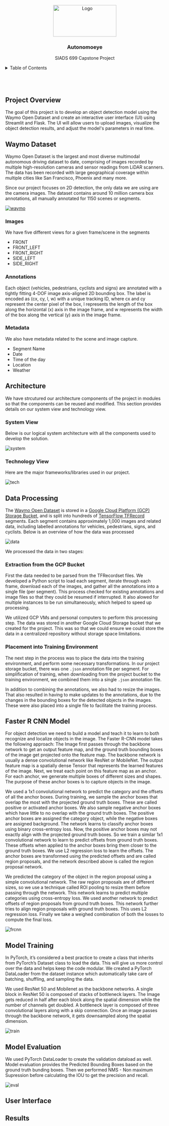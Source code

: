 <!-- PROJECT LOGO -->
<br />
<div align="center">
  <a href="https://github.com/GeekLad/autonomoeye">
    <img src="images/autonomoeye_1.png" alt="Logo" width="200" height="100">
  </a>

  <h3 align="center">Autonomoeye</h3>

  <p align="center">
    SIADS 699 Capstone Project
    <br />
  </p>
</div>

<!-- TABLE OF CONTENTS -->
<details>
  <summary>Table of Contents</summary>
  <ol>
    <li>
      <a href="#project-overview">Project Overview</a>
    </li>
    <li>
      <a href="#waymo-dataset">Waymo Dataset</a>
      <ul>
        <li><a href="#images">Images</a></li>
        <li><a href="#annotations">Annotations</a></li>
        <li><a href="#metadata">Metadata</a></li>
      </ul>
    </li>
    <li>
      <a href="#architecture">Architecture</a>
      <ul>
        <li><a href="#system_view">System View</a></li>
        <li><a href="#technology_view">Technology View</a></li>
      </ul>
    </li>
    <li><a href="#data_processing">Data Processing</a></li>
    <li><a href="#faster_r_cnn_model">Faster R CNN Model</a></li>
    <li><a href="#model_training">Model Training</a></li>
    <li><a href="#model_evaluation">Model Evaluation</a></li>
    <li><a href="#user_interface">User Interface</a></li>
    <li><a href="#results">Results</a></li>
  </ol>
</details>

<br />
<br />
<br />



## Project Overview

The goal of this project is to develop an object detection model using the Waymo Open Dataset and create an interactive user interface (UI) using Streamlit and Flask. The UI will allow users to upload images, visualize the object detection results, and adjust the model's parameters in real time.



## Waymo Dataset

Waymo Open Dataset is the largest and most diverse multimodal autonomous driving dataset to date, comprising of images recorded by multiple high-resolution cameras and sensor readings from LiDAR scanners. The data has been recorded with large geographical coverage within multiple cities like San Francisco, Phoenix and many more.

Since our project focuses on 2D detection, the only data we are using are the camera images. The dataset contains around 10 million camera box annotations, all manually annotated for 1150 scenes or segments. 

[![waymo][waymo-screenshot]](https://waymo.com/open/)

### Images

We have five different views for a given frame/scene in the segments

- FRONT
- FRONT_LEFT
- FRONT_RIGHT
- SIDE_LEFT
- SIDE_RIGHT

### Annotations

Each object (vehicles, pedestrians, cyclists and signs) are annotated with a tightly fitting 4-DOF image axis-aligned 2D bounding box. The label is encoded as (cx, cy, l, w) with a unique tracking ID, where cx and cy represent the center pixel of the box, l represents the length of the box along the horizontal (x) axis in the image frame, and w represents the width of the box along the vertical (y) axis in the image frame.

### Metadata

We also have metadata related to the scene and image capture. 

- Segment Name
- Date
- Time of the day
- Location
- Weather


## Architecture

We have strcutured our architecture components of the project in modules so that the components can be reused and modified. This section provides details on our system view and technology view.

### System View
Below is our logical system architecture with all the components used to develop the solution.

![system][system-screenshot]


### Technology View

Here are the major frameworks/libraries used in our project.

![tech][tech-screenshot]


## Data Processing
The [Waymo Open Dataset](https://waymo.com/open/) is stored in a [Google Cloud Platform (GCP)](https://cloud.google.com/) [Storage Bucket](https://cloud.google.com/storage/), and is split into hundreds of [TensorFlow TFRecord](https://www.tensorflow.org/tutorials/load_data/tfrecord) segments.  Each segment contains approximately 1,000 images and related data, including labelled annotations for vehicles, pedestrians, signs, and cyclists.  Below is an overview of how the data was processed

![data][data-processing]

We processed the data in two stages:

### Extraction from the GCP Bucket
First the data needed to be parsed from the TFRecordset files.  We developed a Python script to load each segment, iterate through each frame, download each of the images, and gather all the annotations into a single file (per segment).  This process checked for existing annotations and image files so that they could be resumed if interrupted.  It also alowed for multiple instances to be run simultaneously, which helped to speed up processing.  

We utilized GCP VMs and personal computers to perform this processing step.  The data was stored in another Google Cloud Storage bucket that we created for the project. This was so that we could ensure we could store the data in a centralized repository without storage space limitations.

### Placement into Training Environment
The next step in the process was to place the data into the training environment, and perform some necessary transformations.  In our project storage bucket, there was one `.json` annotation file per segment.  For simplification of training, when downloading from the project bucket to the training environment, we combined them into a single `.json` annotation file.

In addition to combining the annotations, we also had to resize the images.  That also resulted in having to make updates to the annotations, due to the changes in the bounding boxes for the detected objects in the images.  These were also placed into a single file to facilitate the training process.

## Faster R CNN Model

For object detection we need to build a model and teach it to learn to both recognize and localize objects in the image. The Faster R-CNN model takes the following approach: The Image first passes through the backbone network to get an output feature map, and the ground truth bounding boxes of the image get projected onto the feature map. The backbone network is usually a dense convolutional network like ResNet or MobileNet. The output feature map is a spatially dense Tensor that represents the learned features of the image. Next, we treat each point on this feature map as an anchor. For each anchor, we generate multiple boxes of different sizes and shapes. The purpose of these anchor boxes is to capture objects in the image.

We used a 1x1 convolutional network to predict the category and the offsets of all the anchor boxes. During training, we sample the anchor boxes that overlap the most with the projected ground truth boxes. These are called positive or activated anchor boxes. We also sample negative anchor boxes which have little to no overlap with the ground truth boxes. The positive anchor boxes are assigned the category object, while the negative boxes are assigned background. The network learns to classify anchor boxes using binary cross-entropy loss. Now, the positive anchor boxes may not exactly align with the projected ground truth boxes. So we train a similar 1x1 convolutional network to learn to predict offsets from ground truth boxes. These offsets when applied to the anchor boxes bring them closer to the ground truth boxes. We use L2 regression loss to learn the offsets. The anchor boxes are transformed using the predicted offsets and are called region proposals, and the network described above is called the region proposal network.

We predicted the category of the object in the region proposal using a simple convolutional network. The raw region proposals are of different sizes, so we use a technique called ROI pooling to resize them before passing through the network. This network learns to predict multiple categories using cross-entropy loss. We used another network to predict offsets of region proposals from ground truth boxes. This network further tries to align region proposals with ground truth boxes. This uses L2 regression loss. Finally we take a weighed combination of both the losses to compute the final loss.

![frcnn][frcnn-screenshot]


## Model Training
In PyTorch, it’s considered a best practice to create a class that inherits from PyTorch’s Dataset class to load the data. This will give us more control over the data and helps keep the code modular. We created a PyTorch DataLoader from the dataset instance which automatically take care of batching, shuffling, and sampling the data.

We used ResNet 50 and Mobilenet as the backbone networks. A single block in ResNet 50 is composed of stacks of bottleneck layers. The Image gets reduced in half after each block along the spatial dimension while the number of channels get doubled. A bottleneck layer is composed of three convolutional layers along with a skip connection. Once an image passes through the backbone network, it gets downsampled along the spatial dimension. 

![train][train]

## Model Evaluation
We used PyTorch DataLoader to create the validation dataload as well. Model evaluation provides the Predicted Bounding Boxes based on the ground truth bunding boxes. Then we performed NMS - Non maximum Supression before calculating the IOU to get the precision and recall.

![eval][eval]

## User Interface


## Results



[waymo-screenshot]: images/waymo.png
[system-screenshot]: images/system_view.png
[tech-screenshot]: images/tech_view.png
[data-processing]: images/data_processing.png
[frcnn-screenshot]: images/fastrcnn.png
[train]: images/train.png
[eval]: images/eval.png



